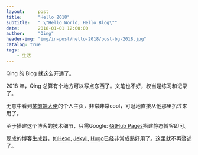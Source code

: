 ```yaml
---
layout:     post
title:      "Hello 2018"
subtitle:   " \"Hello World, Hello Blog\""
date:       2018-01-01 12:00:00
author:     "Qing"
header-img: "img/in-post/hello-2018/post-bg-2018.jpg"
catalog: true
tags:
    - 生活
---
```



Qing 的 Blog 就这么开通了。

2018 年，Qing 总算有个地方可以写点东西了。文笔也不好，权当是练习和记录了。

无意中看到[某前端大佬](http://huangxuan.me/)的个人主页，非常非常cool，可耻地直接从他那里扒过来用了。

至于搭建这个博客的技术细节，只需Google: [GitHub Pages](https://pages.github.com/)搭建静态博客即可。

现成的博客生成器，如[Hexo](https://hexo.io/), [Jekyll](https://jekyllrb.com/), [Hugo](http://www.gohugo.org/)已经非常成熟好用了。这里就不再赘述了。
